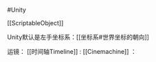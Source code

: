 #Unity

[[ScriptableObject]]

Unity默认是左手坐标系：[[坐标系#世界坐标的朝向]]




运镜：
[[时间轴Timeline]] :
[[Cinemachine]] ：



